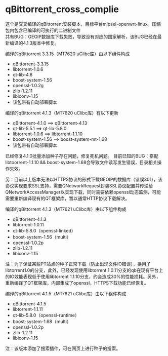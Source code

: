 # qBittorrent_cross_complie
这个是交叉编译的qBittorrent安装脚本，目标平台mipsel-openwrt-linux。压缩包内包含已编译的可执行的二进制文件  
共有BUG：GEOIP数据库下载失败，导致没有对应的国家解析，该BUG已经在最新编译的4.1.3版本中修复。

编译的qBittorrent 3.3.15（MT7620 uClibc库）由以下组件构成  
* qBittorrent-3.3.15
* libtorrent-1.0.6
* qt-lib-4.8
* boost-system-1.56
* openssl-1.0.2g  
* zlib-1.2.11  
* libiconv-1.15  
* 该包带有自动部署脚本  

编译的qBittorrent 4.1.3（MT7620 uClibc库）有以下更新  
* qBittorrent-4.1.0 ==> qBittorrent-4.13
* qt-lib-5.5.1 ==> qt-lib-5.8.0  
* libtorrent-1.0.6 ==> libtorrent-1.1.10  
* boost-system-1.56 ==> boost-system-mt-1.68  
* 该包带有自动部署脚本  

已经修复4.1.0批量添加种子存在问题，修复死机问题。
目前已知的BUG：搭配libtoorrent-1.1.10 && boost-system-1.68会导致文件读写发生错误，目录相关操作失效。


另：目前以上版本无法以HTTPS协议的形式下载GEOIP的数据库（错误301），该协议实现要求SSL支持，需要QNetworkRequest封装SSL协议配置并传递给QNetworkAccessManager以实现下载，同时需要依赖openssl动态监测，可能需要重新编译现有的QT框架库，暂以通常HTTP协议下载解决。 

编译的qBittorrent 4.1.3（MT7621 uClibc库）由以下组件构成  
* qBittorrent-4.1.3
* libtorrent-1.0.11
* qt-lib-5.8.0（openssl-linked）
* boost-system-1.56（multi）
* openssl-1.0.2p  
* zlib-1.2.11  
* libiconv-1.15  

注：为了保证某些PT站点的种子正常下载（防止出现文件IO错误），换用了libtorrent1.0的分支，此外，已经发现使用libtorrent 1.0.11分支的qb在现有平台上的IO效能表现低于使用libtorrent 1.1.10分支，约会造成30%的性能损耗。另外，重新编译了QT框架库，内部集成了openssl，HTTPS下载功能已经恢复。  

编译的qBittorrent 4.1.5（MT7621 uClibc库）由以下组件构成  
* qBittorrent-4.1.5
* libtorrent-1.1.11
* qt-lib-5.8.0（openssl-runtime）
* boost-system-1.68（multi）
* openssl-1.0.2p  
* zlib-1.2.11  
* libiconv-1.15  

注：该版本添加了搜索插件，可在网页上进行种子的搜索。
